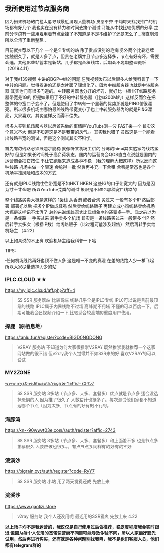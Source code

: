## 我所使用过节点服务商 

因为搭建机场的门槛太低导致最近涌现大量机场 良莠不齐 平均每天找我推广的机场都有好几个 
我也实在没有精力和时间去挨个测试 只能从中找比较优质的分享
之前分享的有一些用着用着节点全挂了不知道是不是不维护了还是怎么了...简直崩溃所以全清了重新整理..

目前就推荐以下几个 一个是全专线的站 除了贵点没别的毛病 另外两个比较老牌 接触很久了，就是人多了点，但贵在老牌并且节点多选择多，节点有好有坏，需要会选。其他那些站基本是新站，几乎都是合租线路，后期会不定期整理更新（2019.4.11）

对于我#139视频 中讲的BGP中继的问题 在我视频发布以后很多人给我科普了一下中转的问题。觉得我讲的还是太片面了理想化了。因为中继服务器也就是中转服务器 其实他们有很多门道的。中转服务器也分好的坏的，就好比一根HKT线路服务器带宽是1G的 但是如果用了不好的中转服务器（比如200M的）这样反而会在把整体的带宽口子变小了。但是使用了中转有一个显著的优势那就是PING值很漂亮。所以很多机场主哪怕最终线路带宽变小了也上中转服务器为的就是PING漂亮，大家喜欢，其实这样反而得不偿失。

很多人买到机场服务器以后首先做的事情是YouTube测一波 FAST来一个 其实这个意义不大 但是不知道这是不是我带的风气。。其实我也错了
虽然这是一个能看出线路带宽的测试，但是这个测试其实不科学。

首先有的线路必须限速才能稳 就像听某机场主讲的 台湾的hinet其实这家的线路蛮好的 但是如果长时间处于高负荷状态，国内的运营商会QOS直白点说就是国内的运营商会把它按住 不让它跑起来造成各种不稳 （我的理解大概这样）所以反而这种线路 机场主做一个限速 会稳得一批
然后再补充一下合租 合租是常态也是各个机场平摊风险和成本的方式

还有就是IPLC线路往往带宽是不如HKT HKBN 这些1G的口子带宽大的 因为是因为寸土寸金吧 所以YouTube之类的测试 极限是不如1G那种宽口线路的

整个线路买卖大概是这样的
1条线 从香港 或者台湾 买过来 一般有多个IP 然后部署 部署好以后 把多个IP做成母鸡 然后卖给线路贩子 再建立成小鸡线路卖给机场 大概是这样记不太清了
总的来说线路买卖比我想象中的还要多一手。我之前以为 是一条线路 一手买过来 转手卖多个机场 其实是一条线路买过来一般带多个IP 然后转手卖多次（根据IP数）给线路贩子（此过程可能涉及超售） 然后再转手卖给机场主 （4.22）

以上如果说的不正确 欢迎机场主给我科普一下哈

TIPS:

·任何机场线路再好也顶不住人多 这是唯一不变的真理 在差的线路人少一样飞起 所以大家尽量选择人少的站

### IPLC.CLOUD ★★ 

https://my.iplc.cloud/aff.php?aff=4

>SS SSR 服务器站 比较高端 线路几乎全是IPLC专线 IPLC可以说是目前最顶级的线路 IPLC属于内网线路不过墙 高峰期不拥堵 不懂的可以百度一下。后期可能我会出视频介绍一下,比较适合较高端的重度用户使用。

### 探鹿（原栖息地）  

https://tanlu.fun/register?code=BIGDONGDONG

>V2RAY 服务站 不知道为何大家很推崇V2RAY 既然推崇我就推荐一个这家网站做的很不错 但v2ray我个人觉得并不如SSR来的好 喜欢V2RAY的可以试试

### MY2ZONE  

www.myz0ne.life/auth/register?affid=23457

>SS SSR 服务站 3多站（节点多、人多、套餐多）优点就是节点多 适合没选择恐惧的人 因为推了很久了 人数估计也挺多了。每次测试他们家都不知道选哪个节点（因为太多）节点有的好有的不行的。

### 海豚湾 

https://xn--90wwvt03e.com//auth/register?affid=2743

>SS SSR 服务站 3多站（节点多、人多、套餐多）和上面差不多 也是节点多 推荐很久 人数应该也很多。。有点节点多同样有的好有的不好

### 浣溪沙

https://bigrain.xyz/auth/register?code=RyY7

>SS SSR 服务站 小站 用了两天觉得还成 先放上来

### 浣溪沙

https://www.gaotizi.store

>v2ray 服务站 我个人还没用呢 最近用的SSR蛮爽 先放上来 4.22

**以上场子均不是我运营的，我仅仅是自己使用过后做推荐，稳定度程度我会实时跟进 但因为每个人使用的宽带运营商不同而可能导致体验不同，所以大家最好要先试用，然后再进行购买，还有就是各种问题别找我啊，我不是他们客服人员，他们都有telegram群的**
